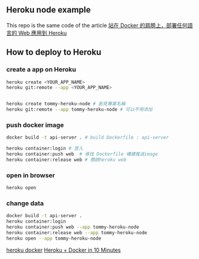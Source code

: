 ## Heroku node example

This repo is the same code of the article [站在 Docker 的肩膀上，部署任何語言的 Web 應用到 Heroku](https://medium.com/@larry850806/deploy-any-web-application-to-heroku-with-docker-b64b9b0eb93)

## How to deploy to Heroku

### create a app on Heroku

```sh
heroku create <YOUR_APP_NAME>
heroku git:remote --app <YOUR_APP_NAME>


heroku create tommy-heroku-node # 創見專案名稱
heroku git:remote --app tommy-heroku-node # 可以不用添加
```

### push docker image

```sh
docker build -t api-server . # build Dockerfile : api-server

heroku container:login # 登入
heroku container:push web  # 尋找 Dockerfile 構建推送image
heroku container:release web # 開啟heroku web
```

### open in browser

```sh
heroku open
```

### change data
```sh
docker build -t api-server .
heroku container:login
heroku container:push web --app tommy-heroku-node
heroku container:release web --app tommy-heroku-node
heroku open --app tommy-heroku-node

```

[heroku docker](https://devcenter.heroku.com/articles/build-docker-images-heroku-yml)
[Heroku + Docker in 10 Minutes](https://towardsdatascience.com/heroku-docker-in-10-minutes-f4329c4fd72f)
